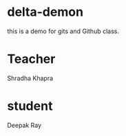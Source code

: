 # delta-demon
this is a demo for gits and Github class.

# Teacher
Shradha Khapra

# student
Deepak Ray